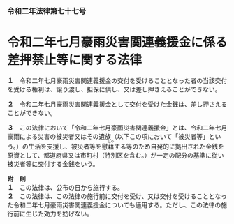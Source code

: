### 令和二年法律第七十七号  
# 令和二年七月豪雨災害関連義援金に係る差押禁止等に関する法律  
  
**１**　令和二年七月豪雨災害関連義援金の交付を受けることとなった者の当該交付を受ける権利は、譲り渡し、担保に供し、又は差し押さえることができない。  
  
**２**　令和二年七月豪雨災害関連義援金として交付を受けた金銭は、差し押さえることができない。  
  
**３**　この法律において「令和二年七月豪雨災害関連義援金」とは、令和二年七月豪雨による災害の被災者又はその遺族（以下この項において「被災者等」という。）の生活を支援し、被災者等を慰<ruby>藉<rt>しや</rt></ruby>する等のため自発的に拠出された金銭を原資として、都道府県又は市町村（特別区を含む。）が一定の配分の基準に従い被災者等に交付する金銭をいう。  
  
**附　則**  
**１**　この法律は、公布の日から施行する。  
**２**　この法律は、この法律の施行前に交付を受け、又は交付を受けることとなった令和二年七月豪雨災害関連義援金についても適用する。ただし、この法律の施行前に生じた効力を妨げない。  
  
